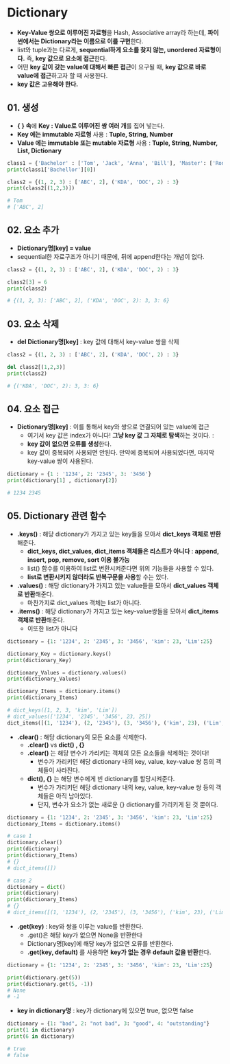 # Dictionary
  - **Key-Value 쌍으로 이루어진 자료형**을 Hash, Associative array라 하는데, **파이썬에서는 Dictionary라는 이름으로 이를 구현**한다.
  - list와 tuple과는 다르게, **sequential하게 요소를 찾지 않는, unordered 자료형이다.** 즉, **key 값으로 요소에 접근**한다.
  - 어떤 **key 값이 갖는 value에 대해서 빠른 접근**이 요구될 때, **key 값으로 바로 value에 접근**하고자 할 때 사용한다.
  - **key 값은 고유해야 한다.**

## 01. 생성
  - **{ } 속**에 **Key : Value로 이루어진 쌍 여러 개**를 집어 넣는다.
   - **Key 에는 immutable 자료형** 사용 : **Tuple, String, Number**
   - **Value 에는 immutable 또는 mutable 자료형** 사용 : **Tuple, String, Number, List, Dictionary**

```python
class1 = {'Bachelor' : ['Tom', 'Jack', 'Anna', 'Bill'], 'Master': ['Ronny', 'Chris']}
print(class1['Bachellor'][0])

class2 = {(1, 2, 3) : ['ABC', 2], ('KDA', 'DOC', 2) : 3}
print(class2[(1,2,3)])

# Tom 
# ['ABC', 2]
```

## 02. 요소 추가
  - **Dictionary명[key] = value**
  - sequential한 자료구조가 아니기 때문에, 뒤에 append한다는 개념이 없다.

```python
class2 = {(1, 2, 3) : ['ABC', 2], ('KDA', 'DOC', 2) : 3}

class2[3] = 6
print(class2)

# {(1, 2, 3): ['ABC', 2], ('KDA', 'DOC', 2): 3, 3: 6}
```

## 03. 요소 삭제
  - **del Dictionary명[key]** : key 값에 대해서 key-value 쌍을 삭제

```python
class2 = {(1, 2, 3) : ['ABC', 2], ('KDA', 'DOC', 2) : 3}

del class2[(1,2,3)]
print(class2)

# {('KDA', 'DOC', 2): 3, 3: 6}
```

## 04. 요소 접근
  - **Dictionary명[key]** : 이를 통해서 key와 쌍으로 연결되어 있는 value에 접근
    - 여기서 key 값은 index가 아니다! **그냥 key 값 그 자체로 탐색**하는 것이다. : 
    - **key 값이 없으면 오류를 생성**한다.
    - key 값이 중복되어 사용되면 안된다. 만약에 중복되어 사용되었다면, 마지막 key-value 쌍이 사용된다.

```python
dictionary = {1 : '1234', 2: '2345', 3: '3456'}
print(dictionary[1] , dictionary[2])

# 1234 2345
```

## 05. Dictionary 관련 함수
  - **.keys()** : 해당 dictionary가 가지고 있는 key들을 모아서 **dict_keys 객체로 반환**해준다.
    - **dict_keys, dict_values, dict_items 객체들은 리스트가 아니다** : **append, insert, pop, remove, sort 이용 불가능**
    - list() 함수를 이용하여 list로 변환시켜준다면 위의 기능들을 사용할 수 있다.
    - **list로 변환시키지 않더라도 반복구문을 사용**할 수는 있다.
  - **.values()** : 해당 dictionary가 가지고 있는 value들을 모아서 **dict_values 객체로 반환**해준다.
    - 마찬가지로 dict_values 객체는 list가 아니다.
  - **.items()** : 해당 dictionary가 가지고 있는 key-value쌍들을 모아서 **dict_items 객체로 반환**해준다.
    - 이또한 list가 아니다

```python
dictionary = {1: '1234', 2: '2345', 3: '3456', 'kim': 23, 'Lim':25}

dictionary_Key = dictionary.keys()
print(dictionary_Key)

dictionary_Values = dictionary.values()
print(dictionary_Values)

dictionary_Items = dictionary.items()
print(dictionary_Items)

# dict_keys([1, 2, 3, 'kim', 'Lim'])
# dict_values(['1234', '2345', '3456', 23, 25])
dict_items([(1, '1234'), (2, '2345'), (3, '3456'), ('kim', 23), ('Lim', 25)])
```

  - **.clear()** : 해당 dictionary의 모든 요소를 삭제한다.
    - **.clear()** vs **dict() , {}**
    - **.clear()** 는 해당 변수가 가리키는 객체의 모든 요소들을 삭제하는 것이다!
      - 변수가 가리키던 해당 dictionary 내의 key, value, key-value 쌍 등의 객체들이 사라진다.
    - **dict(), {}** 는 해당 변수에게 빈 dictionary를 할당시켜준다.
      - 변수가 가리키던 해당 dictionary 내의 key, value, key-value 쌍 등의 객체들은 아직 남아있다.
      - 단지, 변수가 요소가 없는 새로운 {} dictionary를 가리키게 된 것 뿐이다.

```python
dictionary = {1: '1234', 2: '2345', 3: '3456', 'kim': 23, 'Lim':25}
dictionary_Items = dictionary.items()

# case 1
dictionary.clear()
print(dictionary)
print(dictionary_Items)
# {}
# dict_items([])

# case 2 
dictionary = dict()
print(dictionary)
print(dictionary_Items)
# {}
# dict_items([(1, '1234'), (2, '2345'), (3, '3456'), ('kim', 23), ('Lim', 25)])
```

  - **.get(key)** : key와 쌍을 이루는 value를 반환한다.
    - .get()은 해당 key가 없으면 None을 반환한다
    - Dictionary명[key]에 해당 key가 없으면 오류를 반환한다.  
    - **.get(key, default)** 를 사용하면 **key가 없는 경우 default 값을 반환**한다.

```python
dictionary = {1: '1234', 2: '2345', 3: '3456', 'kim': 23, 'Lim':25}

print(dictionary.get(5))
print(dictionary.get(5, -1))
# None
# -1
```

  - **key in dictionary명** : key가 dictionary에 있으면 true, 없으면 false

```python
dictionary = {1: "bad", 2: "not bad", 3: "good", 4: "outstanding"}
print(1 in dictionary)
print(6 in dictionary)

# true
# false
```
